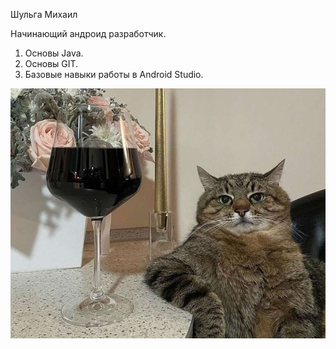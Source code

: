 Шульга Михаил	

Начинающий андроид разработчик.

1. Основы Java.
1. Основы GIT.
1. Базовые навыки работы в Android Studio.

![title](./img/cat.jpeg)